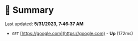 # 📖 Summary
Last updated: **5/31/2023, 7:46:37 AM**

- `GET` [https://google.com](https://google.com) - **Up** (172ms)
